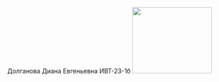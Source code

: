 Долганова Диана Евгеньевна ИВТ-23-1б
<img src="https://gifs.obs.ru-moscow-1.hc.sbercloud.ru/49b9a2b6300e7ae6f08d840690e3da001f694fd347f1061948ee556fb386d887.gif" width="180" height="150"/>

